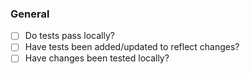 ### General

- [ ] Do tests pass locally?
- [ ] Have tests been added/updated to reflect changes?
- [ ] Have changes been tested locally?
